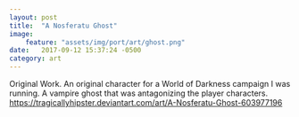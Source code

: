 ```yaml
---
layout: post
title:  "A Nosferatu Ghost"
image:
    feature: "assets/img/port/art/ghost.png"
date:   2017-09-12 15:37:24 -0500
category: art
---
```

Original Work. An original character for a World of Darkness campaign I was running. A vampire ghost that was antagonizing the player characters.
https://tragicallyhipster.deviantart.com/art/A-Nosferatu-Ghost-603977196